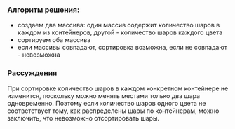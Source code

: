 ### Алгоритм решения:
- создаем два массива: один массив содержит количество шаров в каждом из контейнеров, другой - количество шаров каждого цвета
- сортируем оба массива
- если массивы совпадают, сортировка возможна, если не совпадают - невозможна

### Рассуждения
При сортировке количество шаров в каждом конкретном контейнере не изменится, поскольку можно менять местами только два шара одновременно. Поэтому если количество шаров одного цвета не соответствует тому, как распределены шары по контейнерам, можно заключить, что невозможно отсортировать шары.
